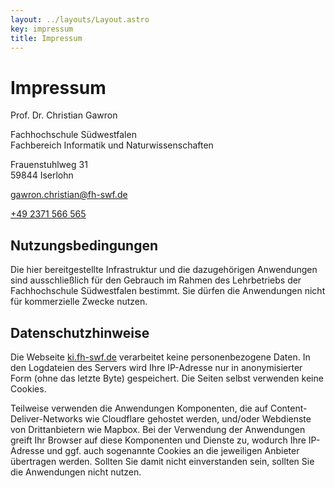 ```yaml
---
layout: ../layouts/Layout.astro
key: impressum
title: Impressum
---
```


# Impressum

<div class="contact">
    <p>Prof. Dr. Christian Gawron</p>
    <p>Fachhochschule Südwestfalen<br>
      Fachbereich Informatik und Naturwissenschaften
    </p>
    <p class="address">
      <span id="address">Frauenstuhlweg 31<br> 59844 Iserlohn</span>
    </p>
    <p class="email"><a href="mailto:gawron.christian@fh-swf.de">gawron.christian@fh-swf.de</a></p>
    <p class="phone"><a href="tel:+492371566565">+49 2371 566 565</a></p>
</div>

## Nutzungsbedingungen

Die hier bereitgestellte Infrastruktur und die dazugehörigen Anwendungen sind ausschließlich für den Gebrauch im Rahmen des Lehrbetriebs der Fachhochschule Südwestfalen bestimmt. Sie dürfen die Anwendungen nicht für kommerzielle Zwecke nutzen.

## Datenschutzhinweise

Die Webseite [ki.fh-swf.de](https://ki.fh-swf.de) verarbeitet keine personenbezogene Daten. In den Logdateien des Servers wird Ihre IP-Adresse nur in anonymisierter Form (ohne das letzte Byte) gespeichert. Die Seiten selbst verwenden keine Cookies.

Teilweise verwenden die Anwendungen Komponenten, die auf Content-Deliver-Networks wie Cloudflare gehostet werden, und/oder Webdienste von Drittanbietern wie Mapbox. Bei der Verwendung der Anwendungen greift Ihr Browser auf diese Komponenten und Dienste zu, wodurch Ihre IP-Adresse und ggf. auch sogenannte Cookies an die jeweiligen Anbieter übertragen werden. Sollten Sie damit nicht einverstanden sein, sollten Sie die Anwendungen nicht nutzen.
